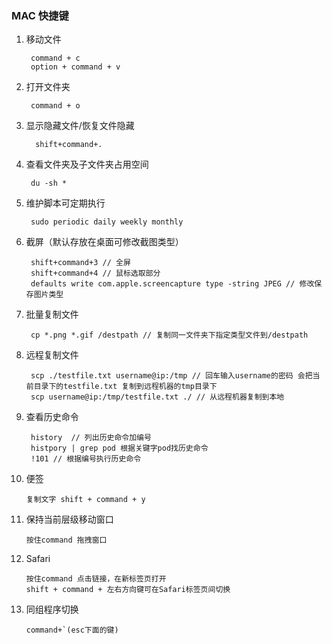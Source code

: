 ### MAC 快捷键
1. 移动文件

		command + c
		option + command + v
		
2. 打开文件夹

		command + o
		
3. 显示隐藏文件/恢复文件隐藏

		 shift+command+.
		 
4. 查看文件夹及子文件夹占用空间

		du -sh *
		
5. 维护脚本可定期执行

		sudo periodic daily weekly monthly
		
6. 截屏（默认存放在桌面可修改截图类型）

		shift+command+3 // 全屏
		shift+command+4 // 鼠标选取部分
		defaults write com.apple.screencapture type -string JPEG // 修改保存图片类型
		
7. 批量复制文件

		cp *.png *.gif /destpath // 复制同一文件夹下指定类型文件到/destpath
		
8. 远程复制文件

		scp ./testfile.txt username@ip:/tmp // 回车输入username的密码 会把当前目录下的testfile.txt 复制到远程机器的tmp目录下
		scp username@ip:/tmp/testfile.txt ./ // 从远程机器复制到本地
		
9. 查看历史命令

		history  // 列出历史命令加编号
		histpory | grep pod 根据关键字pod找历史命令
		!101 // 根据编号执行历史命令
10. 便签

		复制文字 shift + command + y
		
11. 保持当前层级移动窗口

		按住command 拖拽窗口
		
12. Safari 

		按住command 点击链接，在新标签页打开
		shift + command + 左右方向键可在Safari标签页间切换
13. 同组程序切换
        
        command+`(esc下面的键)
